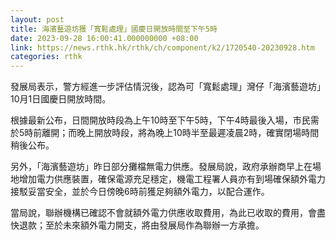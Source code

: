 ```yaml
---
layout: post
title: 海濱藝遊坊獲「寬鬆處理」國慶日開放時間至下午5時
date: 2023-09-28 16:00:41.000000000 +08:00
link: https://news.rthk.hk/rthk/ch/component/k2/1720540-20230928.htm
categories: rthk
---
```


發展局表示，警方經進一步評估情況後，認為可「寬鬆處理」灣仔「海濱藝遊坊」10月1日國慶日開放時間。

根據最新公布，日間開放時段為上午10時至下午5時，下午4時最後入場，市民需於5時前離開；而晚上開放時段，將為晚上10時半至最遲凌晨2時，確實閉場時間稍後公布。

另外，「海濱藝遊坊」昨日部分攤檔無電力供應。發展局說，政府承辦商早上在場地增加電力供應裝置，確保電源充足穩定，機電工程署人員亦有到場確保額外電力接駁妥當安全，並於今日傍晚6時前獲足夠額外電力，以配合運作。

當局說，聯辦機構已確認不會就額外電力供應收取費用，為此已收取的費用，會盡快退款；至於未來額外電力開支，將由發展局作為聯辦一方承擔。
